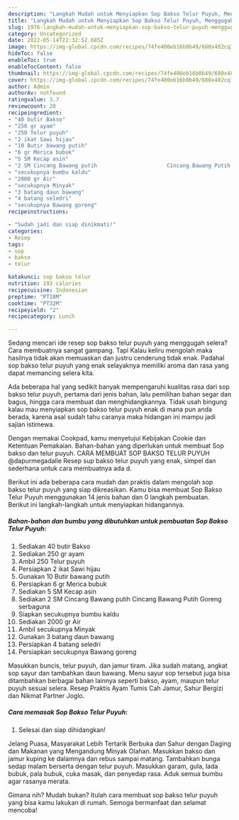 ```yaml
---
description: "Langkah Mudah untuk Menyiapkan Sop Bakso Telur Puyuh, Menggugah Selera"
title: "Langkah Mudah untuk Menyiapkan Sop Bakso Telur Puyuh, Menggugah Selera"
slug: 1976-langkah-mudah-untuk-menyiapkan-sop-bakso-telur-puyuh-menggugah-selera
category: Uncategorized
date: 2022-05-14T22:32:52.685Z
image: https://img-global.cpcdn.com/recipes/74fe400eb16b0b49/680x482cq70/sop-bakso-telur-puyuh-foto-resep-utama.jpg
hideToc: false
enableToc: true
enableTocContent: false
thumbnail: https://img-global.cpcdn.com/recipes/74fe400eb16b0b49/680x482cq70/sop-bakso-telur-puyuh-foto-resep-utama.jpg
cover: https://img-global.cpcdn.com/recipes/74fe400eb16b0b49/680x482cq70/sop-bakso-telur-puyuh-foto-resep-utama.jpg
author: Admin
authorAv: notfound
ratingvalue: 3.7
reviewcount: 20
recipeingredient:
- "40 butir Bakso"
- "250 gr ayam"
- "250 Telur puyuh"
- "2 ikat Sawi hijau"
- "10 Butir bawang putih"
- "6 gr Merica bubuk"
- "5 SM Kecap asin"
- "2 SM Cincang Bawang putih                      Cincang Bawang Putih Goreng serbaguna"
- "secukupnya bumbu kaldu"
- "2000 gr Air"
- "secukupnya Minyak"
- "3 batang daun bawang"
- "4 batang seledri"
- "secukupnya Bawang goreng"
recipeinstructions:

- "Sudah jadi dan siap dinikmati!"
categories:
- Resep
tags:
- sop
- bakso
- telur

katakunci: sop bakso telur 
nutrition: 193 calories
recipecuisine: Indonesian
preptime: "PT18M"
cooktime: "PT32M"
recipeyield: "2"
recipecategory: Lunch

---
```



Sedang mencari ide resep sop bakso telur puyuh yang menggugah selera? Cara membuatnya sangat gampang. Tapi Kalau keliru mengolah maka hasilnya tidak akan memuaskan dan justru cenderung tidak enak. Padahal sop bakso telur puyuh yang enak selayaknya memiliki aroma dan rasa yang dapat memancing selera kita.


Ada beberapa hal yang sedikit banyak mempengaruhi kualitas rasa dari sop bakso telur puyuh, pertama dari jenis bahan, lalu pemilihan bahan segar dan bagus, hingga cara membuat dan menghidangkannya. Tidak usah bingung kalau mau menyiapkan sop bakso telur puyuh enak di mana pun anda berada, karena asal sudah tahu caranya maka hidangan ini mampu jadi sajian istimewa.

Dengan memakai Cookpad, kamu menyetujui Kebijakan Cookie dan Ketentuan Pemakaian. Bahan-bahan yang diperlukan untuk membuat Sop bakso dan telur puyuh. CARA MEMBUAT SOP BAKSO TELUR PUYUH @dapurmegadalle Resep sup bakso telur puyuh yang enak, simpel dan sederhana untuk cara membuatnya ada d.


Berikut ini ada beberapa cara mudah dan praktis dalam mengolah sop bakso telur puyuh yang siap dikreasikan. Kamu bisa membuat Sop Bakso Telur Puyuh menggunakan 14 jenis bahan dan 0 langkah pembuatan. Berikut ini langkah-langkah untuk menyiapkan hidangannya.

<!--inarticleads1-->

##### Bahan-bahan dan bumbu yang dibutuhkan untuk pembuatan Sop Bakso Telur Puyuh:

1. Sediakan 40 butir Bakso
1. Sediakan 250 gr ayam
1. Ambil 250 Telur puyuh
1. Persiapkan 2 ikat Sawi hijau
1. Gunakan 10 Butir bawang putih
1. Persiapkan 6 gr Merica bubuk
1. Sediakan 5 SM Kecap asin
1. Sediakan 2 SM Cincang Bawang putih                      Cincang Bawang Putih Goreng serbaguna
1. Siapkan secukupnya bumbu kaldu
1. Sediakan 2000 gr Air
1. Ambil secukupnya Minyak
1. Gunakan 3 batang daun bawang
1. Persiapkan 4 batang seledri
1. Persiapkan secukupnya Bawang goreng


Masukkan buncis, telur puyuh, dan jamur tiram. Jika sudah matang, angkat sop sayur dan tambahkan daun bawang. Menu sayur sop tersebut juga bisa ditambahkan berbagai bahan lainnya seperti bakso, ayam, maupun telur puyuh sesuai selera. Resep Praktis Ayam Tumis Cah Jamur, Sahur Bergizi dan Nikmat Partner Joglo. 

<!--inarticleads2-->

##### Cara memasak Sop Bakso Telur Puyuh:


1. Selesai dan siap dihidangkan!

Jelang Puasa, Masyarakat Lebih Tertarik Berbuka dan Sahur dengan Daging dan Makanan yang Mengandung Minyak Olahan. Masukkan bakso dan jamur kuping ke dalamnya dan rebus sampai matang. Tambahkan bunga sedap malam berserta dengan telur puyuh. Masukkan garam, gula, lada bubuk, pala bubuk, cuka masak, dan penyedap rasa. Aduk semua bumbu agar rasanya merata. 

Gimana nih? Mudah bukan? Itulah cara membuat sop bakso telur puyuh yang bisa kamu lakukan di rumah. Semoga bermanfaat dan selamat mencoba!
